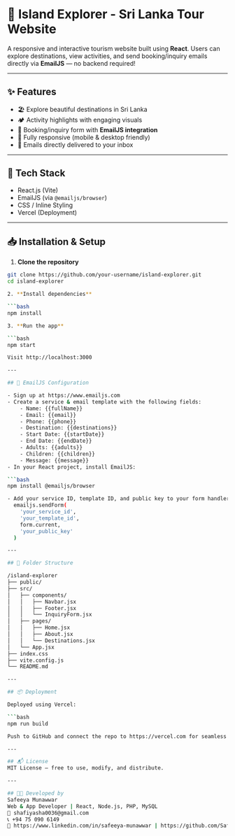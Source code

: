 # 🌴 Island Explorer - Sri Lanka Tour Website

A responsive and interactive tourism website built using **React**. Users can explore destinations, view activities, and send booking/inquiry emails directly via **EmailJS** — no backend required!

---

## ✨ Features

- 🏖️ Explore beautiful destinations in Sri Lanka
- 🏕️ Activity highlights with engaging visuals
- 📨 Booking/inquiry form with **EmailJS integration**
- 📱 Fully responsive (mobile & desktop friendly)
- 📧 Emails directly delivered to your inbox

---

## 🔧 Tech Stack

- React.js (Vite)
- EmailJS (via `@emailjs/browser`)
- CSS / Inline Styling
- Vercel (Deployment)

---

## 📥 Installation & Setup

1. **Clone the repository**

```bash
git clone https://github.com/your-username/island-explorer.git
cd island-explorer

2. **Install dependencies**

```bash
npm install

3. **Run the app**

```bash
npm start

Visit http://localhost:3000

---

## 📧 EmailJS Configuration

- Sign up at https://www.emailjs.com
- Create a service & email template with the following fields:
    - Name: {{fullName}}
    - Email: {{email}}
    - Phone: {{phone}}
    - Destination: {{destinations}}
    - Start Date: {{startDate}}
    - End Date: {{endDate}}
    - Adults: {{adults}}
    - Children: {{children}}
    - Message: {{message}}
- In your React project, install EmailJS:

```bash
npm install @emailjs/browser

- Add your service ID, template ID, and public key to your form handler (e.g., Contact.js or InquiryForm.js):
  emailjs.sendForm(
    'your_service_id',
    'your_template_id',
    form.current,
    'your_public_key'
  )

---

## 📁 Folder Structure

/island-explorer
├── public/
├── src/
│   ├── components/
│   │   ├── Navbar.jsx
│   │   ├── Footer.jsx
│   │   └── InquiryForm.jsx
│   ├── pages/
│   │   ├── Home.jsx
│   │   ├── About.jsx
│   │   └── Destinations.jsx
│   └── App.jsx
├── index.css
├── vite.config.js
└── README.md

---

## 📦 Deployment

Deployed using Vercel:

```bash
npm run build

Push to GitHub and connect the repo to https://vercel.com for seamless deployment.

---

## 📬 License
MIT License — free to use, modify, and distribute.

---

## 👩‍💻 Developed by
Safeeya Munawwar
Web & App Developer | React, Node.js, PHP, MySQL
📧 shafiyasha0036@gmail.com
📞 +94 75 090 6149
🔗 https://www.linkedin.com/in/safeeya-munawwar | https://github.com/Safeeya-Munawwar 



